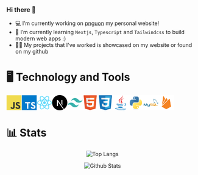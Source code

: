 ### Hi there 👋

- :computer: I’m currently working on [pnguon](https://www.pnguon.com/) my personal website!
- 🌱 I’m currently learning `Nextjs`, `Typescript` and `Tailwindcss` to build modern web apps :)
- :man_technologist: My projects that I've worked is showcased on my website or found on my github

# :desktop_computer: Technology and Tools

<img align="left" alt="JavaScript" src="https://raw.githubusercontent.com/devicons/devicon/master/icons/javascript/javascript-original.svg" width="40" height="40" />
<img align="left" alt="TypeScript" src="https://raw.githubusercontent.com/devicons/devicon/master/icons/typescript/typescript-original.svg" width="40" height="40" />
<img align="left" alt="React" src="https://raw.githubusercontent.com/devicons/devicon/master/icons/react/react-original.svg" width="40" height="40" />
<img align="left" alt="Next" src="https://raw.githubusercontent.com/devicons/devicon/master/icons/nextjs/nextjs-original.svg" width="40" height="40" />
<img align="left" alt="Tailwind" src="https://raw.githubusercontent.com/devicons/devicon/master/icons/tailwindcss/tailwindcss-plain.svg" width="40" height="40" />
<img align="left" alt="HTML" src="https://raw.githubusercontent.com/devicons/devicon/master/icons/html5/html5-original.svg" width="40" height="40" />
<img align="left" alt="CSS" src="https://raw.githubusercontent.com/devicons/devicon/master/icons/css3/css3-original.svg" width="40" height="40" />
<img align="left" alt="Java" src="https://raw.githubusercontent.com/devicons/devicon/master/icons/java/java-original.svg" width="40" height="40" />
<img align="left" alt="Python" src="https://raw.githubusercontent.com/devicons/devicon/master/icons/python/python-original.svg" width="40" height="40" />
<img align="left" alt="MySQL" src="https://raw.githubusercontent.com/devicons/devicon/master/icons/mysql/mysql-original-wordmark.svg" width="40" height="40" />
<img align="left" alt="Firebase" src="https://raw.githubusercontent.com/devicons/devicon/master/icons/firebase/firebase-plain.svg" width="40" height="40" />

<br>
<br clear="left">

# 📊 Stats

<div align="center">
  
 ![Top Langs](https://github-readme-stats.vercel.app/api/top-langs/?username=herropaul&theme=dark&layout=compact)
  
 ![Github Stats](https://github-readme-stats.vercel.app/api?username=herropaul&theme=dark&include_all_commits=true&count_private=true&show_icons=true&hide=prs)
  
</div>
